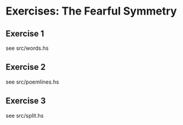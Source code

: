 # Exercises: The Fearful Symmetry
## Exercise 1
see src/words.hs

## Exercise 2
see src/poemlines.hs

## Exercise 3
see src/split.hs